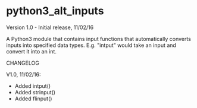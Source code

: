 # python3_alt_inputs

Version 1.0 - Initial release, 11/02/16

A Python3 module that contains input functions that automatically converts inputs into specified data types. E.g. "intput" would take an input and convert it into an int.

CHANGELOG

V1.0, 11/02/16:

* Added intput()
* Added strinput()
* Added flinput()
